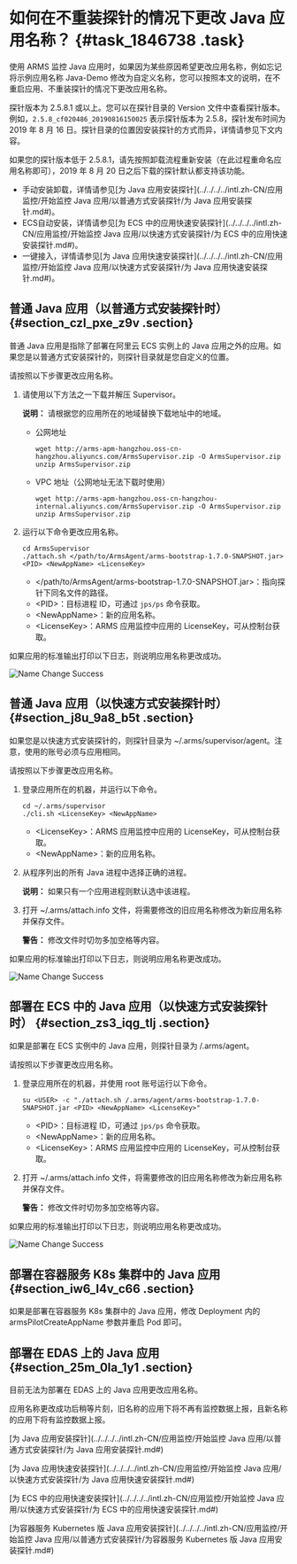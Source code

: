 # 如何在不重装探针的情况下更改 Java 应用名称？ {#task_1846738 .task}

使用 ARMS 监控 Java 应用时，如果因为某些原因希望更改应用名称，例如忘记将示例应用名称 Java-Demo 修改为自定义名称，您可以按照本文的说明，在不重启应用、不重装探针的情况下更改应用名称。

探针版本为 2.5.8.1 或以上。您可以在探针目录的 Version 文件中查看探针版本。例如，`2.5.8_cf020486_20190816150025` 表示探针版本为 2.5.8，探针发布时间为 2019 年 8 月 16 日。探针目录的位置因安装探针的方式而异，详情请参见下文内容。

如果您的探针版本低于 2.5.8.1，请先按照卸载流程重新安装（在此过程重命名应用名称即可），2019 年 8 月 20 日之后下载的探针默认都支持该功能。

-   手动安装卸载，详情请参见[为 Java 应用安装探针](../../../../intl.zh-CN/应用监控/开始监控 Java 应用/以普通方式安装探针/为 Java 应用安装探针.md#)。
-   ECS自动安装，详情请参见[为 ECS 中的应用快速安装探针](../../../../intl.zh-CN/应用监控/开始监控 Java 应用/以快速方式安装探针/为 ECS 中的应用快速安装探针.md#)。
-   一键接入，详情请参见[为 Java 应用快速安装探针](../../../../intl.zh-CN/应用监控/开始监控 Java 应用/以快速方式安装探针/为 Java 应用快速安装探针.md#)。

## 普通 Java 应用（以普通方式安装探针时） {#section_czl_pxe_z9v .section}

普通 Java 应用是指除了部署在阿里云 ECS 实例上的 Java 应用之外的应用。如果您是以普通方式安装探针的，则探针目录就是您自定义的位置。

请按照以下步骤更改应用名称。

1.  请使用以下方法之一下载并解压 Supervisor。 

    **说明：** 请根据您的应用所在的地域替换下载地址中的地域。

    -   公网地址

        ``` {#codeblock_9r4_bjg_ae6}
        wget http://arms-apm-hangzhou.oss-cn-hangzhou.aliyuncs.com/ArmsSupervisor.zip -O ArmsSupervisor.zip
        unzip ArmsSupervisor.zip
        ```

    -   VPC 地址（公网地址无法下载时使用）

        ``` {#codeblock_nm0_ifp_nks}
        wget http://arms-apm-hangzhou.oss-cn-hangzhou-internal.aliyuncs.com/ArmsSupervisor.zip -O ArmsSupervisor.zip
        unzip ArmsSupervisor.zip
        ```

2.  运行以下命令更改应用名称。 

    ``` {#codeblock_3y4_krx_nk3}
    cd ArmsSupervisor
    ./attach.sh </path/to/ArmsAgent/arms-bootstrap-1.7.0-SNAPSHOT.jar> <PID> <NewAppName> <LicenseKey>
    ```

    -   </path/to/ArmsAgent/arms-bootstrap-1.7.0-SNAPSHOT.jar\>：指向探针下同名文件的路径。
    -   <PID\>：目标进程 ID，可通过 `jps/ps` 命令获取。
    -   <NewAppName\>：新的应用名称。
    -   <LicenseKey\>：ARMS 应用监控中应用的 LicenseKey，可从控制台获取。

如果应用的标准输出打印以下日志，则说明应用名称更改成功。

![Name Change Success](http://static-aliyun-doc.oss-cn-hangzhou.aliyuncs.com/assets/img/1463780/156765238657403_zh-CN.png)

## 普通 Java 应用（以快速方式安装探针时） {#section_j8u_9a8_b5t .section}

如果您是以快速方式安装探针的，则探针目录为 ~/.arms/supervisor/agent。注意，使用的账号必须与应用相同。

请按照以下步骤更改应用名称。

1.  登录应用所在的机器，并运行以下命令。 

    ``` {#codeblock_gdj_x4d_xw9}
    cd ~/.arms/supervisor
    ./cli.sh <LicenseKey> <NewAppName>
    ```

    -   <LicenseKey\>：ARMS 应用监控中应用的 LicenseKey，可从控制台获取。
    -   <NewAppName\>：新的应用名称。
2.  从程序列出的所有 Java 进程中选择正确的进程。 

    **说明：** 如果只有一个应用进程则默认选中该进程。

3.  打开 ~/.arms/attach.info 文件，将需要修改的旧应用名称修改为新应用名称并保存文件。 

    **警告：** 修改文件时切勿多加空格等内容。


如果应用的标准输出打印以下日志，则说明应用名称更改成功。

![Name Change Success](http://static-aliyun-doc.oss-cn-hangzhou.aliyuncs.com/assets/img/1463780/156765238657403_zh-CN.png)

## 部署在 ECS 中的 Java 应用（以快速方式安装探针时） {#section_zs3_iqg_tlj .section}

如果是部署在 ECS 实例中的 Java 应用，则探针目录为 /.arms/agent。

请按照以下步骤更改应用名称。

1.  登录应用所在的机器，并使用 root 账号运行以下命令。 

    ``` {#codeblock_2b2_e18_dro}
    su <USER> -c "./attach.sh /.arms/agent/arms-bootstrap-1.7.0-SNAPSHOT.jar <PID> <NewAppName> <LicenseKey>"
    ```

    -   <PID\>：目标进程 ID，可通过 `jps/ps` 命令获取。
    -   <NewAppName\>：新的应用名称。
    -   <LicenseKey\>：ARMS 应用监控中应用的 LicenseKey，可从控制台获取。
2.  打开 ~/.arms/attach.info 文件，将需要修改的旧应用名称修改为新应用名称并保存文件。 

    **警告：** 修改文件时切勿多加空格等内容。


如果应用的标准输出打印以下日志，则说明应用名称更改成功。

![Name Change Success](http://static-aliyun-doc.oss-cn-hangzhou.aliyuncs.com/assets/img/1463780/156765238657403_zh-CN.png)

## 部署在容器服务 K8s 集群中的 Java 应用 {#section_iw6_l4v_c66 .section}

如果是部署在容器服务 K8s 集群中的 Java 应用，修改 Deployment 内的 armsPilotCreateAppName 参数并重启 Pod 即可。

## 部署在 EDAS 上的 Java 应用 {#section_25m_0la_1y1 .section}

目前无法为部署在 EDAS 上的 Java 应用更改应用名称。

应用名称更改成功后稍等片刻，旧名称的应用下将不再有监控数据上报，且新名称的应用下将有监控数据上报。

[为 Java 应用安装探针](../../../../intl.zh-CN/应用监控/开始监控 Java 应用/以普通方式安装探针/为 Java 应用安装探针.md#)

[为 Java 应用快速安装探针](../../../../intl.zh-CN/应用监控/开始监控 Java 应用/以快速方式安装探针/为 Java 应用快速安装探针.md#)

[为 ECS 中的应用快速安装探针](../../../../intl.zh-CN/应用监控/开始监控 Java 应用/以快速方式安装探针/为 ECS 中的应用快速安装探针.md#)

[为容器服务 Kubernetes 版 Java 应用安装探针](../../../../intl.zh-CN/应用监控/开始监控 Java 应用/以普通方式安装探针/为容器服务 Kubernetes 版 Java 应用安装探针.md#)

